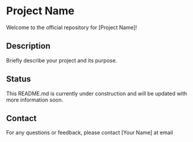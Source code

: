 # Project Name

Welcome to the official repository for [Project Name]!

## Description

Briefly describe your project and its purpose.

## Status

This README.md is currently under construction and will be updated with more information soon.

## Contact

For any questions or feedback, please contact [Your Name] at email
